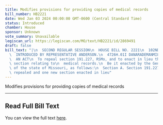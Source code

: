 ```yaml
---
title: Modifies provisions for providing copies of medical records
bill_number: HB2221
date: Wed Jan 03 2024 00:00:00 GMT-0600 (Central Standard Time)
status: Introduced
chamber: House
sponsor: Unknown
vote_summary: Unavailable
legiscan_url: https://legiscan.com/MO/text/HB2221/id/2869491
draft: false
bill_text: "|\n  SECOND REGULAR SESSION\n  HOUSE BILL NO. 2221\n  102ND GENERAL ASSEMBLY\n\
  \  INTRODUCED BY REPRESENTATIVE ANDERSON.\n  4726H.01I DANARADEMANMILLER,ChiefClerk\n\
  \  AN ACT\n  To repeal section 191.227, RSMo, and to enact in lieu thereof one new\
  \ section relating to\n  medical records.\n  Be it enacted by the General Assembly\
  \ of the state of Missouri, as follows:\n  Section A. Section 191.227, RSMo, is\
  \ repealed and one new section enacted in lieu"
---
```

Modifies provisions for providing copies of medical records

---

## Read Full Bill Text

You can view the full text [here](https://legiscan.com/MO/text/HB2221/id/2869491).
